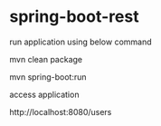 # spring-boot-rest

run application using below command

mvn clean package

mvn spring-boot:run

access application

http://localhost:8080/users
